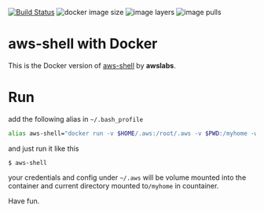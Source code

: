 [![Build Status](https://travis-ci.org/pahud/aws-shell.svg?branch=master)](https://travis-ci.org/pahud/aws-shell)
![docker image size](https://shields.beevelop.com/docker/image/image-size/pahud/aws-shell/latest.svg?style=plastic)
![image layers](https://shields.beevelop.com/docker/image/layers/pahud/aws-shell/latest.svg?style=plastic)
![image pulls](https://shields.beevelop.com/docker/pulls/pahud/aws-shell.svg?style=plastic)

# aws-shell with Docker

This is the Docker version of [aws-shell](https://github.com/awslabs/aws-shell) by **awslabs**.

# Run

add the following alias in `~/.bash_profile` 
```bash
alias aws-shell="docker run -v $HOME/.aws:/root/.aws -v $PWD:/myhome -w /myhome -ti pahud/aws-shell"
```

and just run it like this

```
$ aws-shell
```

your credentials and config under `~/.aws` will be volume mounted into the container and current directory mounted to`/myhome` in countainer.



Have fun.

